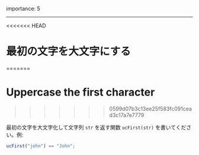 importance: 5

---

<<<<<<< HEAD
# 最初の文字を大文字にする
=======
# Uppercase the first character
>>>>>>> 0599d07b3c13ee25f583fc091cead3c17a7e7779

最初の文字を大文字化して文字列 `str` を返す関数 `ucFirst(str)` を書いてください。例:

```js
ucFirst("john") == "John";
```
